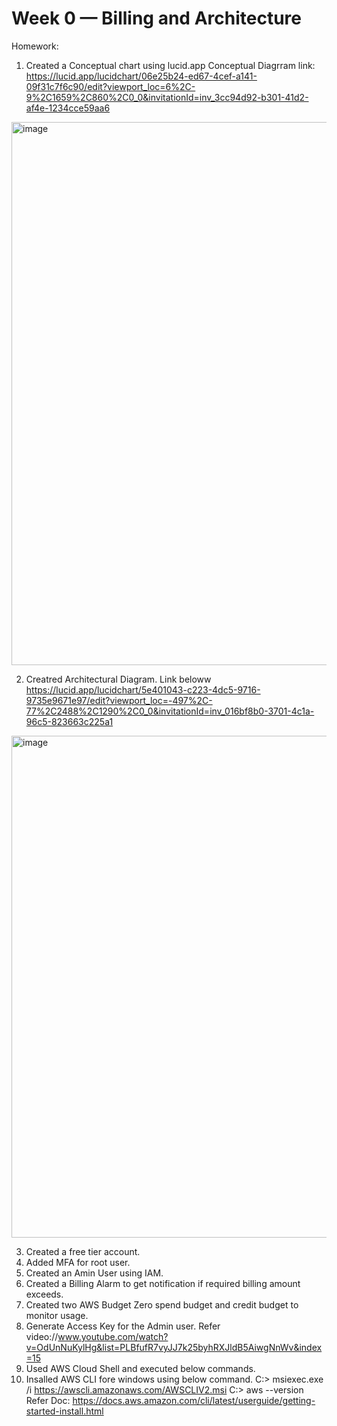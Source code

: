 # Week 0 — Billing and Architecture
Homework:
1. Created a Conceptual chart using lucid.app
Conceptual Diagrram link:
https://lucid.app/lucidchart/06e25b24-ed67-4cef-a141-09f31c7f6c90/edit?viewport_loc=6%2C-9%2C1659%2C860%2C0_0&invitationId=inv_3cc94d92-b301-41d2-af4e-1234cce59aa6
<img width="869" alt="image" src="https://user-images.githubusercontent.com/72083789/219947623-da6fd027-e173-45cc-b132-16c1afd42112.png">

2. Creatred Architectural Diagram. Link beloww
https://lucid.app/lucidchart/5e401043-c223-4dc5-9716-9735e9671e97/edit?viewport_loc=-497%2C-77%2C2488%2C1290%2C0_0&invitationId=inv_016bf8b0-3701-4c1a-96c5-823663c225a1
<img width="803" alt="image" src="https://user-images.githubusercontent.com/72083789/219947700-5f7fc14d-593e-49c3-981b-9dd1597ee62f.png">

3. Created a free tier account.
4. Added MFA for root user.
5. Created an Amin User using IAM.
6. Created a Billing Alarm to get notification if required billing amount exceeds.
7. Created two AWS Budget Zero spend budget and credit budget to monitor usage.
8. Generate Access Key for the Admin user.
  Refer video://www.youtube.com/watch?v=OdUnNuKylHg&list=PLBfufR7vyJJ7k25byhRXJldB5AiwgNnWv&index=15
9. Used AWS Cloud Shell and executed below commands.
10. Insalled AWS CLI fore windows using below command.
   C:\> msiexec.exe /i https://awscli.amazonaws.com/AWSCLIV2.msi
   C:\> aws --version
  Refer Doc: https://docs.aws.amazon.com/cli/latest/userguide/getting-started-install.html
